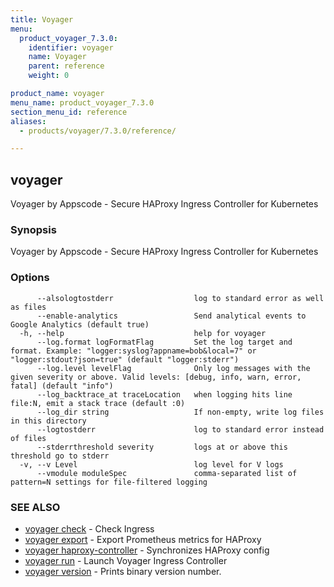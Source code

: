 ```yaml
---
title: Voyager
menu:
  product_voyager_7.3.0:
    identifier: voyager
    name: Voyager
    parent: reference
    weight: 0

product_name: voyager
menu_name: product_voyager_7.3.0
section_menu_id: reference
aliases:
  - products/voyager/7.3.0/reference/

---
```

## voyager

Voyager by Appscode - Secure HAProxy Ingress Controller for Kubernetes

### Synopsis

Voyager by Appscode - Secure HAProxy Ingress Controller for Kubernetes

### Options

```
      --alsologtostderr                  log to standard error as well as files
      --enable-analytics                 Send analytical events to Google Analytics (default true)
  -h, --help                             help for voyager
      --log.format logFormatFlag         Set the log target and format. Example: "logger:syslog?appname=bob&local=7" or "logger:stdout?json=true" (default "logger:stderr")
      --log.level levelFlag              Only log messages with the given severity or above. Valid levels: [debug, info, warn, error, fatal] (default "info")
      --log_backtrace_at traceLocation   when logging hits line file:N, emit a stack trace (default :0)
      --log_dir string                   If non-empty, write log files in this directory
      --logtostderr                      log to standard error instead of files
      --stderrthreshold severity         logs at or above this threshold go to stderr
  -v, --v Level                          log level for V logs
      --vmodule moduleSpec               comma-separated list of pattern=N settings for file-filtered logging
```

### SEE ALSO

* [voyager check](/products/voyager/7.3.0/reference/voyager_check)	 - Check Ingress
* [voyager export](/products/voyager/7.3.0/reference/voyager_export)	 - Export Prometheus metrics for HAProxy
* [voyager haproxy-controller](/products/voyager/7.3.0/reference/voyager_haproxy-controller)	 - Synchronizes HAProxy config
* [voyager run](/products/voyager/7.3.0/reference/voyager_run)	 - Launch Voyager Ingress Controller
* [voyager version](/products/voyager/7.3.0/reference/voyager_version)	 - Prints binary version number.

